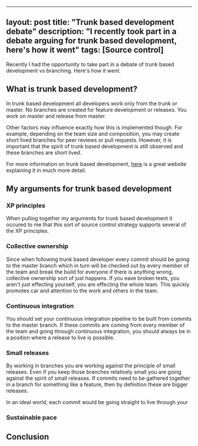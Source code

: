 
---
layout: post
title: "Trunk based development debate"
description: "I recently took part in a debate arguing for trunk based development, here's how it went"
tags: [Source control]
---

Recently I had the opportunity to take part in a debate of trunk based development vs branching. Here's how it went.

## What is trunk based development?

In trunk based development all developers work only from the trunk or master. No branches are created for feature development or releases. You work on master and release from master.

Other factors may influence exactly how this is implemented though. For example, depending on the team size and composition, you may create short lived branches for peer reviews or pull requests. However, it is important that the spirit of trunk based development is still observed and these branches are short lived.

For more information on trunk based development, [here](https://trunkbaseddevelopment.com/) is a great website explaining it in much more detail.

## My arguments for trunk based development

### XP principles

When pulling together my arguments for trunk based development it occured to me that this sort of source control strategy supports several of the XP principles.

### Collective ownership

Since when following trunk based developer every commit should be going to the master branch which in turn will be checked out by every member of the team and break the build for everyone if there is anything wrong, collective ownership sort of just happens. If you eave broken tests, you aren't just effecting yourself, you are effecting the whole team. This quickly promotes car and attention to the work and others in the team.

### Continuous integration

You should set your continuous integration pipeline to be built from commits to the master branch. If these commits are coming from every member of the team and going through continuous integration, you should always be in a position where a release to live is possible.

### Small releases

By working in branches you are working against the principle of small releases. Even if you keep those branches relatively small you are going against the spirit of small releases. If commits need to be gathered together in a branch for something like a feature, then by definition these are bigger releases.

In an ideal world, each commit would be going straight to live through your 

### Sustainable pace

## Conclusion
